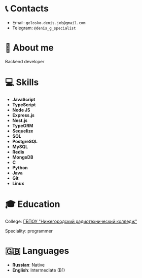 


# 📞 Contacts

+ Email: `golosko.denis.job@gmail.com`
+ Telegram: `@denis_g_specialist`

# 👤 About me

Backend developer

# 💻 Skills
+ **JavaScript**
+ **TypeScript**
+ **Node JS**
+ **Express.js**
+ **Nest.js**
+ **TypeORM**
+ **Sequelize**
+ **SQL**
+ **PostgreSQL**
+ **MySQL**
+ **Redis**
+ **MongoDB**
+ **C**
+ **Python**
+ **Java**
+ **Git**
+ **Linux**

# 🎓 Education

College: [ГБПОУ "Нижегородский радиотехнический колледж"](https://nntc.nnov.ru/)

Speciality: programmer

# 🇬🇧 Languages
+ **Russian**: Native
+ **English**: Intermediate (B1) 
